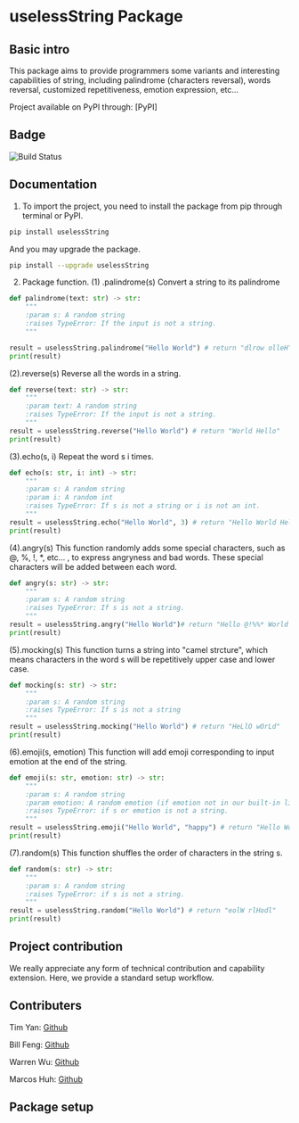 # uselessString Package

## Basic intro
This package aims to provide programmers some variants and interesting capabilities of string, including palindrome (characters reversal), words reversal, customized repetitiveness, emotion expression, etc...

Project available on PyPI through: 
[PyPI]


## Badge
![Build Status](https://github.com/software-students-spring2025/3-python-package-goodgood/actions/workflows/build.yaml/badge.svg)

## Documentation

1. To import the project, you need to install the package from pip through terminal or PyPI. 
```bash
pip install uselessString
```

And you may upgrade the package. 
```bash
pip install --upgrade uselessString
```

2. Package function. 
(1) .palindrome(s)
Convert a string to its palindrome
```python
def palindrome(text: str) -> str:
    """
    :param s: A random string
    :raises TypeError: If the input is not a string.
    """

result = uselessString.palindrome("Hello World") # return "dlrow olleH”
print(result)
```

(2).reverse(s)
Reverse all the words in a string. 
```python
def reverse(text: str) -> str: 
    """
    :param text: A random string
    :raises TypeError: If the input is not a string.
    """
result = uselessString.reverse("Hello World") # return "World Hello" 
print(result)
```

(3).echo(s, i)
Repeat the word s i times. 
```python
def echo(s: str, i: int) -> str:
    """
    :param s: A random string
    :param i: A random int
    :raises TypeError: If s is not a string or i is not an int. 
    """
result = uselessString.echo("Hello World", 3) # return "Hello World Hello World Hello World"
print(result)

```

(4).angry(s)
This function randomly adds some special characters, such as @, %, !, *, etc... , to express angryness and bad words. These special characters will be added between each word. 
```python
def angry(s: str) -> str: 
    """
    :param s: A random string
    :raises TypeError: If s is not a string. 
    """
result = uselessString.angry("Hello World")# return "Hello @!%%* World @&**!%@@%@" 
print(result)
```

(5).mocking(s)
This function turns a string into "camel strcture", which means characters in the word s will be repetitively upper case and lower case. 
```python
def mocking(s: str) -> str: 
    """
    :param s: A random string
    :raises TypeError: If s is not a string
    """
result = uselessString.mocking("Hello World") # return "HeLlO wOrLd" 
print(result)

```

(6).emoji(s, emotion)
This function will add emoji corresponding to input emotion at the end of the string. 
```python
def emoji(s: str, emotion: str) -> str:
    """
    :param s: A random string
    :param emotion: A random emotion (if emotion not in our built-in list, we will return a default emoji)
    :raises TypeError: if s or emotion is not a string. 
    """
result = uselessString.emoji("Hello World", "happy") # return "Hello World 😄"
print(result)
```

(7).random(s)
This function shuffles the order of characters in the string s. 

```python
def random(s: str) -> str: 
    """
    :param s: A random string
    :raises TypeError: if s is not a string. 
    """
result = uselessString.random("Hello World") # return "eolW rlHodl" 
print(result)
```

## Project contribution
We really appreciate any form of technical contribution and capability extension. Here, we provide a standard setup workflow. 

## Contributers
Tim Yan: [Github](https://github.com/T1mmmmm)

Bill Feng: [Github](https://github.com/BillBBle)

Warren Wu: [Github](https://github.com/W0rren12)

Marcos Huh: [Github](https://github.com/mh6355)

## Package setup

